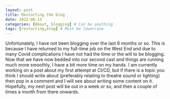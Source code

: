 ```yaml
---
layout: post
title: Restarting the blog
date: 2022-06-13
categories: [About, blogging] # Can be anything
tags: [restarting,blog] # Must be lowercase
---
```

Unfortunately, I have not been blogging over the last 6 months or so. This is because I have returned to my full-time job on the West End and due to many Covid complications I have not had the time or the will to be blogging. Now that we have now bedded into our second cast and things are running much more smoothly, I have a bit more time on my hands. I am currently working on a post about my first attempt at CI/CD, but if there is a topic you think I should write about (preferably relating to theatre sound or lighting) then pop in a comment and I will see about writing some content on it.
Hopefully, my next post will be out in a week or so, and then a couple of times a month from there onwards.